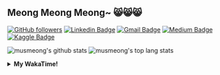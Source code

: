 ## Meong Meong Meong~ 😸😸😸

[![GitHub followers](https://img.shields.io/github/followers/musmeong?label=Follow&style=social)](https://github.com/musmeong/?tab=follow) [![Linkedin Badge](https://img.shields.io/badge/-Muhamad%20Mustain-blue?style=flat-square&logo=Linkedin&logoColor=white&link=https://www.linkedin.com/in/muhamad-mustain/)](https://www.linkedin.com/in/muhamad-mustain/) [![Gmail Badge](https://img.shields.io/badge/-muhmd.mustain@gmail.com-c14438?style=flat-square&logo=Gmail&logoColor=white&link=mailto:muhmd.mustain@gmail.com)](mailto:muhmd.mustain@gmail.com) [![Medium Badge](https://img.shields.io/badge/musmeong-12100E?style=flat-square&logo=medium&logoColor=white&link=https://www.medium.com/musmeong)](https://www.medium.com/musmeong) [![Kaggle Badge](https://img.shields.io/badge/-musmeong-20BEFF?style=flat-square&logo=Kaggle&logoColor=white&link=https://www.kaggle.com/musmeong)](https://www.kaggle.com/musmeong)

![musmeong's github stats](https://github-readme-stats.vercel.app/api?username=musmeong&show_icons=true&theme=tokyonight) 
![musmeong's top lang stats](https://github-readme-stats.vercel.app/api/top-langs/?username=musmeong&show_icons=true&theme=tokyonight&layout=compact&langs_count=10)

<details>
  <summary><b>My WakaTime!</b></summary>
  <br>
  
  <!--START_SECTION:waka-->
![Code Time](http://img.shields.io/badge/Code%20Time-63%20hrs%2014%20mins-blue)

![Lines of code](https://img.shields.io/badge/From%20Hello%20World%20I%27ve%20Written-95.5%20thousand%20lines%20of%20code-blue)

**I'm an Early 🐤** 

```text
🌞 Morning                3 commits           ░░░░░░░░░░░░░░░░░░░░░░░░░   00.49 % 
🌆 Daytime                606 commits         █████████████████████████   98.22 % 
🌃 Evening                8 commits           ░░░░░░░░░░░░░░░░░░░░░░░░░   01.30 % 
🌙 Night                  0 commits           ░░░░░░░░░░░░░░░░░░░░░░░░░   00.00 % 
```
📅 **I'm Most Productive on Saturday** 

```text
Monday                   89 commits          ████░░░░░░░░░░░░░░░░░░░░░   14.42 % 
Tuesday                  86 commits          ███░░░░░░░░░░░░░░░░░░░░░░   13.94 % 
Wednesday                88 commits          ████░░░░░░░░░░░░░░░░░░░░░   14.26 % 
Thursday                 86 commits          ███░░░░░░░░░░░░░░░░░░░░░░   13.94 % 
Friday                   89 commits          ████░░░░░░░░░░░░░░░░░░░░░   14.42 % 
Saturday                 90 commits          ████░░░░░░░░░░░░░░░░░░░░░   14.59 % 
Sunday                   89 commits          ████░░░░░░░░░░░░░░░░░░░░░   14.42 % 
```


📊 **This Week I Spent My Time On** 

```text
🕑︎ Time Zone: Asia/Jakarta

💬 Programming Languages: 
No Activity Tracked This Week

🔥 Editors: 
No Activity Tracked This Week

💻 Operating System: 
No Activity Tracked This Week
```

**I Mostly Code in Jupyter Notebook** 

```text
Jupyter Notebook         8 repos             ███████████████░░░░░░░░░░   61.54 % 
Python                   2 repos             ████░░░░░░░░░░░░░░░░░░░░░   15.38 % 
HTML                     1 repo              ██░░░░░░░░░░░░░░░░░░░░░░░   07.69 % 
Kotlin                   1 repo              ██░░░░░░░░░░░░░░░░░░░░░░░   07.69 % 
JavaScript               1 repo              ██░░░░░░░░░░░░░░░░░░░░░░░   07.69 % 
```




 Last Updated on 25/02/2023 05:08:57 UTC
<!--END_SECTION:waka-->
</details>
